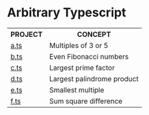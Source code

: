 # Arbitrary Typescript

<table>
  <tr>
    <th>PROJECT</th>
    <th>CONCEPT</th>
  </tr> 
  <tr>
    <td><a href="https://github.com/Bishal-9/arbitrarty-typescript/blob/main/src/a.ts">a.ts</a></td>
    <td>Multiples of 3 or 5</td>
  </tr>
  <tr>
    <td><a href="https://github.com/Bishal-9/arbitrarty-typescript/blob/main/src/b.ts">b.ts</a></td>
    <td>Even Fibonacci numbers</td>
  </tr>
  <tr>
    <td><a href="https://github.com/Bishal-9/arbitrarty-typescript/blob/main/src/c.ts">c.ts</a></td>
    <td>Largest prime factor</td>
  </tr>
  <tr>
    <td><a href="https://github.com/Bishal-9/arbitrarty-typescript/blob/main/src/d.ts">d.ts</a></td>
    <td>Largest palindrome product</td>
  </tr>
  <tr>
    <td><a href="https://github.com/Bishal-9/arbitrarty-typescript/blob/main/src/e.ts">e.ts</a></td>
    <td>Smallest multiple</td>
  </tr>
  <tr>
    <td><a href="https://github.com/Bishal-9/arbitrarty-typescript/blob/main/src/f.ts">f.ts</a></td>
    <td>Sum square difference</td>
  </tr>
</table>